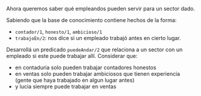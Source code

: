 Ahora queremos saber qué empleandos pueden servir para un sector dado.

Sabiendo que la base de conocimiento contiene hechos de la forma:

* `contador/1`, `honesto/1`, `ambicioso/1`
* `trabajoEn/2`: nos dice si un empleado trabajó antes en cierto lugar.

Desarrollá un predicado `puedeAndar/2` que relaciona a un sector con un empleado si este puede trabajar allí. Considerar que:

  * en contaduria solo pueden trabajar contadores honestos
  * en ventas solo pueden trabajar ambiciosos que tienen experiencia (gente que haya trabajado en algun lugar antes)
  * y lucia siempre puede trabajar en ventas
